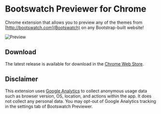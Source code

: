 # Bootswatch Previewer for Chrome
Chrome extension that allows you to preview any of the themes from [http://bootswatch.com](Bootswatch) on any Bootstrap-built website!  

![Preview](http://i.imgur.com/iqbUNa9.png)

## Download
The latest release is available for download in the [Chrome Web Store](https://chrome.google.com/webstore/detail/bootswatch-previewer/jlmhopkiicfdiaghialcjleommnolkpl).

## Disclaimer
This extension uses [Google Analytics](http://google.com/analytics) to collect anonymous usage data such as browser version, OS, location, and actions within the app. It does not collect any personal data. You may opt-out of Google Analytics tracking in the settings tab of Bootswatch Previewer.
